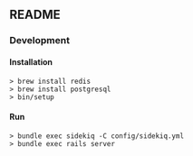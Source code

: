 ## README

### Development

#### Installation

```
> brew install redis
> brew install postgresql
> bin/setup
```

#### Run

```
> bundle exec sidekiq -C config/sidekiq.yml
> bundle exec rails server
```
